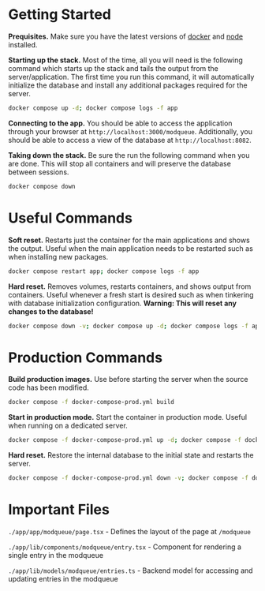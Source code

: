 # Getting Started

**Prequisites.** Make sure you have the latest versions of [docker](https://docs.docker.com/get-docker/) and [node](https://github.com/nvm-sh/nvm) installed.

**Starting up the stack.** Most of the time, all you will need is the following command which starts up the stack and tails the output from the server/application. The first time you run this command, it will automatically initialize the database and install any additional packages required for the server.

```sh
docker compose up -d; docker compose logs -f app
```

**Connecting to the app.** You should be able to access the application through your browser at `http://localhost:3000/modqueue`. Additionally, you should be able to access a view of the database at `http://localhost:8082`. 

**Taking down the stack.** Be sure the run the following command when you are done. This will stop all containers and will preserve the database between sessions.

```sh
docker compose down
```

# Useful Commands

**Soft reset.** Restarts just the container for the main applications and shows the output. Useful when the main application needs to be restarted such as when installing new packages.

```sh
docker compose restart app; docker compose logs -f app
```

**Hard reset.** Removes volumes, restarts containers, and shows output from containers. Useful whenever a fresh start is desired such as when tinkering with database initialization configuration. **Warning: This will reset any changes to the database!**

```sh
docker compose down -v; docker compose up -d; docker compose logs -f app db
```

# Production Commands

**Build production images.** Use before starting the server when the source code has been modified.

```sh
docker compose -f docker-compose-prod.yml build
```

**Start in production mode.** Start the container in production mode. Useful when running on a dedicated server. 

```sh
docker compose -f docker-compose-prod.yml up -d; docker compose -f docker-compose-prod.yml logs -f app
```

**Hard reset.** Restore the internal database to the initial state and restarts the server.

```sh
docker compose -f docker-compose-prod.yml down -v; docker compose -f docker-compose-prod.yml up --build -d; docker compose -f docker-compose-prod.yml logs -f app db
```

# Important Files

`./app/app/modqueue/page.tsx` - Defines the layout of the page at `/modqueue`

`./app/lib/components/modqueue/entry.tsx` - Component for rendering a single entry in the modqueue

`./app/lib/models/modqueue/entries.ts` - Backend model for accessing and updating entries in the modqueue



